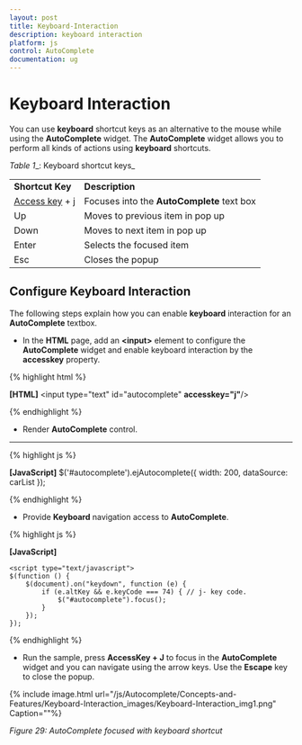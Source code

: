 ```yaml
---
layout: post
title: Keyboard-Interaction
description: keyboard interaction
platform: js
control: AutoComplete
documentation: ug
---
```


# Keyboard Interaction

You can use **keyboard** shortcut keys as an alternative to the mouse while using the **AutoComplete** widget. The **AutoComplete** widget allows you to perform all kinds of actions using **keyboard** shortcuts.

_Table_ _1__: Keyboard shortcut keys_

<table>
<tr>
<td>
<b>Shortcut Key</b></td><td>
<b>Description</b></td></tr>
<tr>
<td>
<a href="http://en.wikipedia.org/wiki/Access_key">Access key</a> + j	</td><td>
Focuses into the <b>AutoComplete</b> text box</td></tr>
<tr>
<td>
Up</td><td>
Moves to previous item in pop up</td></tr>
<tr>
<td>
Down</td><td>
Moves to next item in pop up</td></tr>
<tr>
<td>
Enter</td><td>
Selects the focused item</td></tr>
<tr>
<td>
Esc</td><td>
Closes the popup</td></tr>
</table>


## Configure Keyboard Interaction

The following steps explain how you can enable **keyboard** interaction for an **AutoComplete** textbox.

* In the **HTML** page, add an **&lt;input&gt;** element to configure the **AutoComplete** widget and enable keyboard interaction by the **accesskey** property.



{% highlight html %}

**[HTML]**
           <input type="text" id="autocomplete" **accesskey="j"**/>



{% endhighlight %}



* Render **AutoComplete** control.

****

{% highlight js %}

**[JavaScript]**
    $('#autocomplete').ejAutocomplete({
                width: 200,
                dataSource: carList
            });



{% endhighlight %}





* Provide **Keyboard** navigation access to **AutoComplete**.



{% highlight js %}

**[JavaScript]**

    <script type="text/javascript">
    $(function () {
        $(document).on("keydown", function (e) {
            if (e.altKey && e.keyCode === 74) { // j- key code.
                $("#autocomplete").focus();
            }
        });
    });
</script>


{% endhighlight %}





* Run the sample, press **AccessKey + J** to focus in the **AutoComplete** widget and you can navigate using the arrow keys. Use the **Escape** key to close the popup.



{% include image.html url="/js/Autocomplete/Concepts-and-Features/Keyboard-Interaction_images/Keyboard-Interaction_img1.png" Caption=""%}

_Figure 29: AutoComplete focused with keyboard shortcut_

